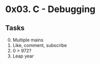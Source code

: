 # 0x03. C - Debugging

## Tasks
0. Multiple mains
1. Like, comment, subscribe
2. 0 > 972?
3. Leap year
